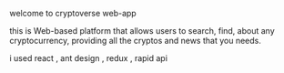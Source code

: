 welcome to cryptoverse web-app

this is Web-based platform that allows users to search, find, about any cryptocurrency, providing all the cryptos and news that you needs.

i used react , ant design , redux , rapid api
